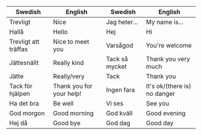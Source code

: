 
| Swedish               | English                  | Swedish         | English                      |
| --------------------- | ------------------------ | --------------- | ---------------------------- |
| Trevligt              | Nice                     | Jag heter...    | My name is...                |
| Hallå                | Hello                    | Hej             | Hi                           |
| Trevligt att träffas | Nice to meet you         | Varsågod       | You're welcome               |
| Jättesnällt         | Really kind              | Tack så mycket | Thank you very much          |
| Jätte                | Really/very              | Tack            | Thank you                    |
| Tack för hjälpen    | Thank you for your help! | Ingen fara      | It's ok/(there is) no danger |
| Ha det bra            | Be well                  | Vi ses          | See you                      |
| God morgon            | Good morning             | God kväll      | Good evening                 |
| Hej då               | Good bye                 | God dag         | Good day                     |
